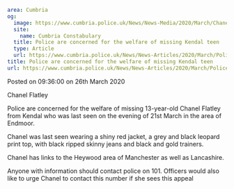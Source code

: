 ```yaml
area: Cumbria
og:
  image: https://www.cumbria.police.uk/News/News-Media/2020/March/Chanel-Flatleyjpg.jpg
  site:
    name: Cumbria Constabulary
  title: Police are concerned for the welfare of missing Kendal teen
  type: Article
  url: https://www.cumbria.police.uk/News/News-Articles/2020/March/Police-are-concerned-for-the-welfare-of-missing-Kendal-teen.aspx
title: Police are concerned for the welfare of missing Kendal teen
url: https://www.cumbria.police.uk/News/News-Articles/2020/March/Police-are-concerned-for-the-welfare-of-missing-Kendal-teen.aspx
```

Posted on 09:36:00 on 26th March 2020

Chanel Flatley

Police are concerned for the welfare of missing 13-year-old Chanel Flatley from Kendal who was last seen on the evening of 21st March in the area of Endmoor.

Chanel was last seen wearing a shiny red jacket, a grey and black leopard print top, with black ripped skinny jeans and black and gold trainers.

Chanel has links to the Heywood area of Manchester as well as Lancashire.

Anyone with information should contact police on 101. Officers would also like to urge Chanel to contact this number if she sees this appeal
